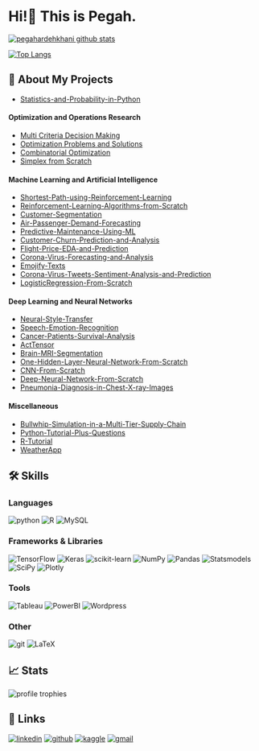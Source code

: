 # Hi!👋 This is Pegah.

[![pegahardehkhani github stats](https://github-readme-stats.vercel.app/api?username=Pegah-Ardehkhani&theme=github_dark&show-icons=true&hide=prs,issues,contribs&ring_color=#9ba832)](https://github.com/Pegah-Ardehkhani)

[![Top Langs](https://github-readme-stats.vercel.app/api/top-langs/?username=Pegah-Ardehkhani&layout=compact&langs_count=10&theme=github_dark)](https://github.com/Pegah-Ardehkhani)


## 📝 About My Projects

- [Statistics-and-Probability-in-Python](https://github.com/Pegah-Ardehkhani/Statistics-and-Probability-in-Python)
#### Optimization and Operations Research

- [Multi Criteria Decision Making](https://github.com/Pegah-Ardehkhani/Multi-Criteria-Decision-Making)
- [Optimization Problems and Solutions](https://github.com/Pegah-Ardehkhani/Optimization-Problems-and-Solutions)
- [Combinatorial Optimization](https://github.com/Pegah-Ardehkhani/Combinatorial-Optimization)
- [Simplex from Scratch](https://github.com/Pegah-Ardehkhani/Simplex-from-Scratch)

#### Machine Learning and Artificial Intelligence

- [Shortest-Path-using-Reinforcement-Learning](https://github.com/Pegah-Ardehkhani/Shortest-Path-using-Reinforcement-Learning)
- [Reinforcement-Learning-Algorithms-from-Scratch](https://github.com/Pegah-Ardehkhani/Reinforcement-Learning-Algorithms-from-Scratch)
- [Customer-Segmentation](https://github.com/Pegah-Ardehkhani/Customer-Segmentation)
- [Air-Passenger-Demand-Forecasting](https://github.com/Pegah-Ardehkhani/Air-Passenger-Demand-Forecasting)
- [Predictive-Maintenance-Using-ML](https://github.com/Pegah-Ardehkhani/Predictive-Maintenance-Using-ML)
- [Customer-Churn-Prediction-and-Analysis](https://github.com/Pegah-Ardehkhani/Customer-Churn-Prediction-and-Analysis)
- [Flight-Price-EDA-and-Prediction](https://github.com/Pegah-Ardehkhani/Flight-Price-EDA-and-Prediction)
- [Corona-Virus-Forecasting-and-Analysis](https://github.com/Pegah-Ardehkhani/Corona-Virus-Forecasting-and-Analysis)
- [Emojify-Texts](https://github.com/Pegah-Ardehkhani/Emojify-Texts)
- [Corona-Virus-Tweets-Sentiment-Analysis-and-Prediction](https://github.com/Pegah-Ardehkhani/Corona-Virus-Tweets-Sentiment-Analysis-and-Prediction)
- [LogisticRegression-From-Scratch](https://github.com/Pegah-Ardehkhani/LogisticRegression-From-Scratch)

#### Deep Learning and Neural Networks

- [Neural-Style-Transfer](https://github.com/Pegah-Ardehkhani/Neural-Style-Transfer)
- [Speech-Emotion-Recognition](https://github.com/Pegah-Ardehkhani/Speech-Emotion-Recognition)
- [Cancer-Patients-Survival-Analysis](https://github.com/Pegah-Ardehkhani/Cancer-Patients-Survival-Analysis)
- [ActTensor](https://github.com/pouyaardehkhani/ActTensor)
- [Brain-MRI-Segmentation](https://github.com/Pegah-Ardehkhani/Brain-MRI-Segmentation)
- [One-Hidden-Layer-Neural-Network-From-Scratch](https://github.com/Pegah-Ardehkhani/One-Hidden-Layer-Neural-Network-From-Scratch)
- [CNN-From-Scratch](https://github.com/Pegah-Ardehkhani/CNN-From-Scratch)
- [Deep-Neural-Network-From-Scratch](https://github.com/Pegah-Ardehkhani/Deep-Neural-Network-From-Scratch)
- [Pneumonia-Diagnosis-in-Chest-X-ray-Images](https://github.com/Pegah-Ardehkhani/Pneumonia-Diagnosis-in-Chest-X-ray-Images)

#### Miscellaneous

- [Bullwhip-Simulation-in-a-Multi-Tier-Supply-Chain](https://github.com/Pegah-Ardehkhani/Bullwhip-Simulation-in-a-Multi-Tier-Supply-Chain)
- [Python-Tutorial-Plus-Questions](https://github.com/Pegah-Ardehkhani/Python-Tutorial-Plus-Questions)
- [R-Tutorial](https://github.com/Pegah-Ardehkhani/R-Tutorial)
- [WeatherApp](https://github.com/Pegah-Ardehkhani/WeatherApp)

## 🛠️ Skills

### Languages

![python](https://img.shields.io/badge/Python-14354C?style=for-the-badge&logo=python&logoColor=white)
![R](https://img.shields.io/badge/R-276DC3?style=for-the-badge&logo=r&logoColor=white)
![MySQL](https://img.shields.io/badge/MySQL-00000F?style=for-the-badge&logo=mysql&logoColor=white)


### Frameworks & Libraries
![TensorFlow](https://img.shields.io/badge/TensorFlow-%23FF6F00.svg?style=for-the-badge&logo=TensorFlow&logoColor=white)
![Keras](https://img.shields.io/badge/Keras-%23D00000.svg?style=for-the-badge&logo=Keras&logoColor=white)
![scikit-learn](https://img.shields.io/badge/scikit--learn-%23F7931E.svg?style=for-the-badge&logo=scikit-learn&logoColor=white)
![NumPy](https://img.shields.io/badge/numpy-%23013243.svg?style=for-the-badge&logo=numpy&logoColor=white)
![Pandas](https://img.shields.io/badge/pandas-%23150458.svg?style=for-the-badge&logo=pandas&logoColor=white)
![Statsmodels](https://img.shields.io/badge/Statsmodels-2E5BBF?style=for-the-badge&logo=Statsmodels&logoColor=white)
![SciPy](https://img.shields.io/badge/SciPy-%230C55A5.svg?style=for-the-badge&logo=scipy&logoColor=%white)
![Plotly](https://img.shields.io/badge/Plotly-%233F4F75.svg?style=for-the-badge&logo=plotly&logoColor=white)

### Tools
![Tableau](https://img.shields.io/badge/Tableau-00ADD8?style=for-the-badge&logo=Tableau&logoColor=white)
![PowerBI](https://img.shields.io/badge/PowerBI-F2C811?style=for-the-badge&logo=Power%20BI&logoColor=white)
![Wordpress](https://img.shields.io/badge/Wordpress-21759B?style=for-the-badge&logo=wordpress&logoColor=white)


### Other
![git](https://img.shields.io/badge/Git-DC322F?style=for-the-badge&logo=Git&logoColor=white)
![LaTeX](https://img.shields.io/badge/LaTeX-218604?style=for-the-badge&logo=LaTeX&logoColor=white)

## 📈 Stats
<img src="https://github-profile-trophy.vercel.app/?username=Pegah-Ardehkhani&row=1&column=6&margin-h=8&theme=darkhub&count_private=true&margin-w=15&no-frame=true&title=Stars,Repositories,Followers,Commits,Experience" alt="profile trophies" />

## 🔗 Links
[![linkedin](https://img.shields.io/badge/LinkedIn-0077B5?style=for-the-badge&logo=LinkedIn&logoColor=white)](https://www.linkedin.com/in/pegah-ardehkhani)
[![github](https://img.shields.io/badge/GitHub-000000?style=for-the-badge&logo=GitHub&logoColor=white)](https://github.com/Pegah-Ardehkhani)
[![kaggle](	https://img.shields.io/badge/kaggle-2EBAF4?style=for-the-badge&logo=kaggle&logoColor=white)](https://www.kaggle.com/pegaha)
[![gmail](https://img.shields.io/badge/Gmail-D14836?style=for-the-badge&logo=Gmail&logoColor=white)](mailto:https://peg4h.a@gmail.com)
